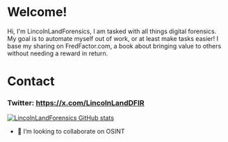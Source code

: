 # Welcome!
Hi, I'm LincolnLandForensics, I am tasked with all things digital forensics. My goal is to automate myself out of work, or at least make tasks easier! I base my sharing on FredFactor.com, a book about bringing value to others without needing a reward in return.

# Contact
### Twitter: https://x.com/LincolnLandDFIR

[![LincolnLandForensics GitHub stats](https://github-readme-stats.vercel.app/api?username=LincolnLandForensics)](https://github.com/anuraghazra/github-readme-stats)

- 👯 I’m looking to collaborate on OSINT

